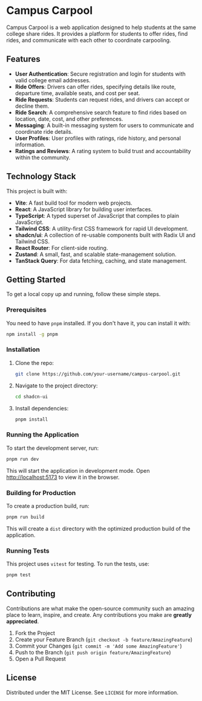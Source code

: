 # Campus Carpool

Campus Carpool is a web application designed to help students at the same college share rides. It provides a platform for students to offer rides, find rides, and communicate with each other to coordinate carpooling.

## Features

- **User Authentication**: Secure registration and login for students with valid college email addresses.
- **Ride Offers**: Drivers can offer rides, specifying details like route, departure time, available seats, and cost per seat.
- **Ride Requests**: Students can request rides, and drivers can accept or decline them.
- **Ride Search**: A comprehensive search feature to find rides based on location, date, cost, and other preferences.
- **Messaging**: A built-in messaging system for users to communicate and coordinate ride details.
- **User Profiles**: User profiles with ratings, ride history, and personal information.
- **Ratings and Reviews**: A rating system to build trust and accountability within the community.

## Technology Stack

This project is built with:

- **Vite**: A fast build tool for modern web projects.
- **React**: A JavaScript library for building user interfaces.
- **TypeScript**: A typed superset of JavaScript that compiles to plain JavaScript.
- **Tailwind CSS**: A utility-first CSS framework for rapid UI development.
- **shadcn/ui**: A collection of re-usable components built with Radix UI and Tailwind CSS.
- **React Router**: For client-side routing.
- **Zustand**: A small, fast, and scalable state-management solution.
- **TanStack Query**: For data fetching, caching, and state management.

## Getting Started

To get a local copy up and running, follow these simple steps.

### Prerequisites

You need to have `pnpm` installed. If you don't have it, you can install it with:

```sh
npm install -g pnpm
```

### Installation

1.  Clone the repo:
    ```sh
    git clone https://github.com/your-username/campus-carpool.git
    ```
2.  Navigate to the project directory:
    ```sh
    cd shadcn-ui
    ```
3.  Install dependencies:
    ```sh
    pnpm install
    ```

### Running the Application

To start the development server, run:

```sh
pnpm run dev
```

This will start the application in development mode. Open [http://localhost:5173](http://localhost:5173) to view it in the browser.

### Building for Production

To create a production build, run:

```sh
pnpm run build
```

This will create a `dist` directory with the optimized production build of the application.

### Running Tests

This project uses `vitest` for testing. To run the tests, use:

```sh
pnpm test
```

## Contributing

Contributions are what make the open-source community such an amazing place to learn, inspire, and create. Any contributions you make are **greatly appreciated**.

1.  Fork the Project
2.  Create your Feature Branch (`git checkout -b feature/AmazingFeature`)
3.  Commit your Changes (`git commit -m 'Add some AmazingFeature'`)
4.  Push to the Branch (`git push origin feature/AmazingFeature`)
5.  Open a Pull Request

## License

Distributed under the MIT License. See `LICENSE` for more information.
